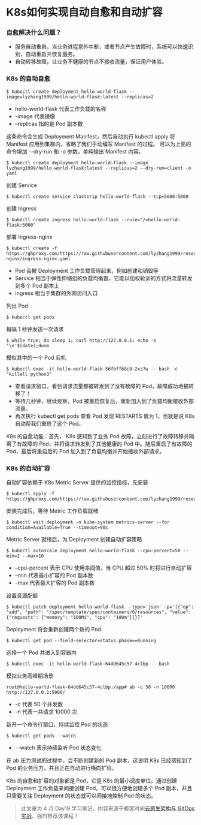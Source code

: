 # K8s如何实现自动自愈和自动扩容

### 自愈解决什么问题？

* 服务自动重启，当业务进程意外中断，或者节点产生故障时，系统可以快速识别，自动重启并恢复服务。
* 自动转移故障，让业务不健康的节点不接收流量，保证用户体验。

### K8s 的自动自愈

```
$ kubectl create deployment hello-world-flask --image=lyzhang1999/hello-world-flask:latest --replicas=2
```

* hello-world-flask 代表工作负载的名称
* -image 代表镜像
* –replicas 指的是 Pod 副本数

这条命令会生成 Deployment Manifest，然后自动执行 kubectl apply 将 Manifest 应用到集群内，省略了我们手动编写 Manifest 的过程。
可以为上面的命令增加 --dry-run 和 -o 参数，单纯输出 Manifest 内容。

```
$ kubectl create deployment hello-world-flask --image lyzhang1999/hello-world-flask:latest --replicas=2 --dry-run=client -o yaml
```

创建 Service

```
$ kubectl create service clusterip hello-world-flask --tcp=5000:5000
```

创建 Ingress

```
$ kubectl create ingress hello-world-flask --rule="/=hello-world-flask:5000"
```

部署 Ingress-nginx

```
$ kubectl create -f https://ghproxy.com/https://raw.githubusercontent.com/lyzhang1999/resource/main/ingress-nginx/ingress-nginx.yaml
```

* Pod 会被 Deployment 工作负载管理起来，例如创建和销毁等
* Service 相当于弹性伸缩组的负载均衡器，它能以加权轮训的方式将流量转发到多个 Pod 副本上
* Ingress 相当于集群的外网访问入口

列出 Pod

```
$ kubectl get pods
```

每隔 1 秒钟发送一次请求

```
$ while true; do sleep 1; curl http://127.0.0.1; echo -e '\n'$(date);done
```

模拟其中的一个 Pod 宕机

```
$ kubectl exec -it hello-world-flask-56fbff68c8-2xz7w -- bash -c "killall python3"
```

* 查看请求窗口，看到请求流量都被转发到了没有故障的 Pod，故障成功地被转移了！
* 等待几秒钟，继续观察，Pod 被重启恢复后，重新加入到了负载均衡接收外部流量。
* 再次执行 kubectl get pods 查看 Pod 发现 RESTARTS 值为 1，也就是说 K8s 自动帮我们重启了这个 Pod。

K8s 的自愈功能：首先， K8s 感知到了业务 Pod 故障，立刻进行了故障转移并隔离了有故障的 Pod，并将请求转发到了其他健康的 Pod 中。随后重启了有故障的 Pod，最后将重启后的 Pod 加入到了负载均衡并开始接收外部请求。

### K8s 的自动扩容

自动扩容依赖于 K8s Metric Server 提供的监控指标，先安装

```
$ kubectl apply -f https://ghproxy.com/https://raw.githubusercontent.com/lyzhang1999/resource/main/metrics/metrics.yaml
```

安装完成后，等待 Metric 工作负载就绪

```
$ kubectl wait deployment -n kube-system metrics-server --for condition=Available=True --timeout=90s
```

Metric Server 就绪后，为 Deployment 创建自动扩容策略

```
$ kubectl autoscale deployment hello-world-flask --cpu-percent=50 --min=2 --max=10
```

* –cpu-percent 表示 CPU 使用率阈值，当 CPU 超过 50% 时将进行自动扩容
* –min 代表最小扩容的 Pod 副本数
* –max 代表最大扩容的 Pod 副本数

设置资源配额

```
$ kubectl patch deployment hello-world-flask --type='json' -p='[{"op": "add", "path": "/spec/template/spec/containers/0/resources", "value": {"requests": {"memory": "100Mi", "cpu": "100m"}}}]'
```

Deployment 将会重新创建两个新的 Pod

```
$ kubectl get pod --field-selector=status.phase==Running
```

选择一个 Pod 并进入到容器内

```
$ kubectl exec -it hello-world-flask-64dd645c57-4clbp -- bash
```

模拟业务高峰期场景

```
root@hello-world-flask-64dd645c57-4clbp:/app# ab -c 50 -n 10000 http://127.0.0.1:5000/
```

* -c 代表 50 个并发数
* -n 代表一共请求 10000 次

新开一个命令行窗口，持续监控 Pod 的状态

```
$ kubectl get pods --watch
```

* --watch 表示持续监听 Pod 状态变化

在 ab 压力测试的过程中，会不断创建新的 Pod 副本，这说明 K8s 已经感知到了 Pod 的业务压力，并且正在自动进行横向扩容。

K8s 的自愈和扩容的对象都是 Pod，它是 K8s 的最小调度单位。通过创建 Deployment 工作负载来间接创建 Pod，可以很方便地创建多个 Pod 副本，并且只需要关注 Deployment 的状态就可以间接地控制 Pod 的状态。

> 此文章为 4 月 Day19 学习笔记，内容来源于极客时间[云原生架构与 GitOps 实战](http://gk.link/a/121Vm)，强烈推荐该课程！
